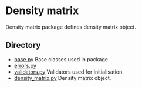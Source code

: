 # Density matrix

Density matrix package defines density matrix object.

## Directory

* [base.py](./base.py) Base classes used in package
* [errors.py](./errors.py)
* [validators.py](./validators.py) Validators used for initialisation.
* [density_matrix.py](./density_matrix.py) Density matrix object.